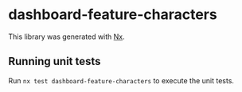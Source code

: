 # dashboard-feature-characters

This library was generated with [Nx](https://nx.dev).

## Running unit tests

Run `nx test dashboard-feature-characters` to execute the unit tests.
